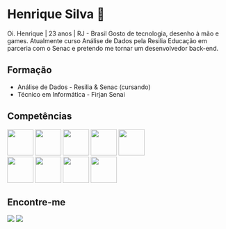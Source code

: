 # Henrique Silva 👋

Oi. Henrique | 23 anos | RJ - Brasil
Gosto de tecnologia, desenho à mão e games. Atualmente curso Análise de Dados pela Resilia Educação em parceria com o Senac e pretendo me tornar um desenvolvedor back-end.

## Formação

* Análise de Dados - Resilia & Senac (cursando)
* Técnico em Informática - Firjan Senai

## Competências

<div>
  <img src="https://cdn.jsdelivr.net/gh/devicons/devicon@latest/icons/mysql/mysql-original.svg"  width=60 />
  <img src="https://cdn.jsdelivr.net/gh/devicons/devicon/icons/php/php-plain.svg" width=60 />
  <img src="https://cdn.jsdelivr.net/gh/devicons/devicon/icons/git/git-plain-wordmark.svg" width=60 />
  <img src="https://cdn.jsdelivr.net/gh/devicons/devicon/icons/html5/html5-original.svg" width=60 />
  <img src="https://cdn.jsdelivr.net/gh/devicons/devicon/icons/javascript/javascript-original.svg" width=60 />
</div>
<div>
  <img src="https://cdn.jsdelivr.net/gh/devicons/devicon/icons/python/python-original.svg" width=60 />
  <img src="https://cdn.jsdelivr.net/gh/devicons/devicon/icons/pandas/pandas-original.svg" width=60 />
  <img src="https://cdn.jsdelivr.net/gh/devicons/devicon/icons/jupyter/jupyter-original-wordmark.svg" width=60 />
  <img src="https://cdn.jsdelivr.net/gh/devicons/devicon/icons/numpy/numpy-original.svg" width=60 />
</div>

## Encontre-me

<div>
<a href="https://henrique-esilva.itch.io" target="_blank"><img loading="lazy" src="https://img.shields.io/badge/-itch.io-FF1726?style=for-the-badge" target="_blank"></a>  
<a href="https://www.linkedin.com/in/pedro-henrique-silva-683007215?utm_source=share" target="_blank"><img loading="lazy" src="https://img.shields.io/badge/-Linkedin-1167fa?style=for-the-badge&logo=linkedin&logoColor=white" target="_blank"></a>
</div>

<!--
<a href="https://henrique-esilva.itch.io" target="_blank"><img loading="lazy" src="./itchdotio.svg" target="_blank" width=50></a>
<a href="https://instagram.com/seu-usuário-instagram-aqui" target="_blank"><img loading="lazy" src="https://img.shields.io/badge/-itch.io-FF1726?style=for-the-badge" target="_blank"></a>
<a href="https://instagram.com/seu-usuário-instagram-aqui" target="_blank"><img loading="lazy" src="https://img.shields.io/badge/-Instagram-%23E4405F?style=for-the-badge&logo=instagram&logoColor=white" target="_blank"></a>
<a href="https://www.twitch.tv/seu-usuário-aqui" target="_blank"><img loading="lazy" src="https://img.shields.io/badge/Twitch-9146FF?style=for-the-badge&logo=twitch&logoColor=white" target="_blank"></a>
<a href = "mailto:contato@seu-usuário-aqui"><img loading="lazy" src="https://img.shields.io/badge/Gmail-D14836?style=for-the-badge&logo=gmail&logoColor=white" target="_blank"></a>
<a href="https://www.linkedin.com/in/seu-usuário-linkedln-aqui" target="_blank"><img loading="lazy" src="https://img.shields.io/badge/-LinkedIn-%230077B5?style=for-the-badge&logo=linkedin&logoColor=white" target="_blank"></a>
</div>

<!--
https://www.alura.com.br/artigos/como-criar-um-readme-para-seu-perfil-github !-->

